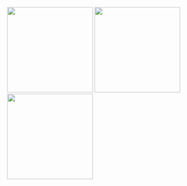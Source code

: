 <img src="https://github.com/RobinKumar5986/whatsappClone/assets/72180986/470a8d52-e606-4ac4-8392-70dec39e783d" width="200" />
<img src="https://github.com/RobinKumar5986/whatsappClone/assets/72180986/71268960-34de-416d-8f09-96f943b16608" width="200" />
<img src="https://github.com/RobinKumar5986/whatsappClone/assets/72180986/ffd68c49-5125-40ea-9c0d-cf45b64056db" width="200" />
